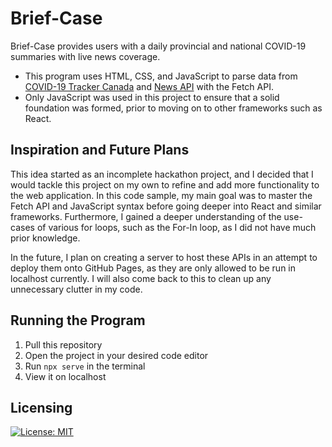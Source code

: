 # Brief-Case
Brief-Case provides users with a daily provincial and national COVID-19 summaries with live news coverage. 

- This program uses HTML, CSS, and JavaScript to parse data from <a href = "https://api.covid19tracker.ca/docs/1.0/overview" target = "_blank" rel = "covid19API">COVID-19 Tracker Canada</a> and <a href = "https://newsapi.org/" target = "_blank" rel = "newsAPI">News API</a> with the Fetch API. 
- Only JavaScript was used in this project to ensure that a solid foundation was formed, prior to moving on to other frameworks such as React. 

## Inspiration and Future Plans
This idea started as an incomplete hackathon project, and I decided that I would tackle this project on my own to refine and add more functionality to the web application. In this code sample, my main goal was to master the Fetch API and JavaScript syntax before going deeper into React and similar frameworks. Furthermore, I gained a deeper understanding of the use-cases of various for loops, such as the For-In loop, as I did not have much prior knowledge.


In the future, I plan on creating a server to host these APIs in an attempt to deploy them onto GitHub Pages, as they are only allowed to be run in localhost currently. I will also come back to this to clean up any unnecessary clutter in my code. 

## Running the Program
1.  Pull this repository
2.  Open the project in your desired code editor
3.  Run ```npx serve``` in the terminal
4.  View it on localhost

## Licensing
[![License: MIT](https://img.shields.io/badge/License-MIT-yellow.svg)](https://opensource.org/licenses/MIT)
